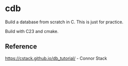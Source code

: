 # cdb

Build a database from scratch in C. This is just for practice.

Build with C23 and cmake.

## Reference

https://cstack.github.io/db_tutorial/ - Connor Stack
